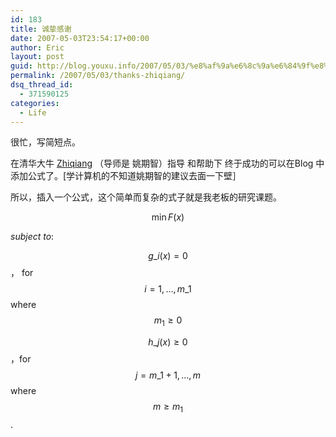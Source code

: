 ```yaml
---
id: 183
title: 诚挚感谢
date: 2007-05-03T23:54:17+00:00
author: Eric
layout: post
guid: http://blog.youxu.info/2007/05/03/%e8%af%9a%e6%8c%9a%e6%84%9f%e8%b0%a2/
permalink: /2007/05/03/thanks-zhiqiang/
dsq_thread_id:
  - 371590125
categories:
  - Life
---
```

很忙，写简短点。

在清华大牛 [Zhiqiang](http://zhiqiang.org/blog/) （导师是 姚期智）指导 和帮助下 终于成功的可以在Blog 中添加公式了。[学计算机的不知道姚期智的建议去面一下壁］

所以，插入一个公式，这个简单而复杂的式子就是我老板的研究课题。
  
$$\min F(x)$$

_subject to_:

$$g\_i(x) = 0$$ ， for $$i = 1, \ldots, m\_1$$ where $$m_1 \ge 0$$

$$h\_j(x) \ge 0$$ ，for $$j = m\_1 +1, \ldots, m$$ where $$m \ge m_1$$.